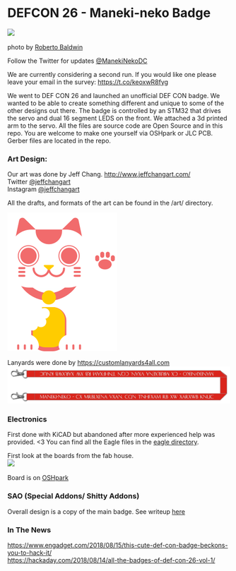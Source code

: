 # DEFCON 26 - Maneki-neko Badge

<img src="https://s.aolcdn.com/hss/storage/midas/ebe9d6d81b8137bad3f8d598eb911a2c/206596447/nekobadge-ed.gif" />  

photo by [Roberto Baldwin](https://twitter.com/@strngwys)  


Follow the Twitter for updates [@ManekiNekoDC](https://twitter.com/ManekiNekoDC)  


We are currently considering a second run. If you would like one please leave your email in the survey: https://t.co/keoxwR8fyg  

We went to DEF CON 26 and launched an unofficial DEF CON badge. We wanted to be able to create something different and unique to some of the other designs out there. The badge is controlled by an STM32 that drives the servo and dual 16 segment LEDS on the front. We attached a 3d printed arm to the servo. All the files are source code are Open Source and in this repo. You are welcome to make one yourself via OSHpark or JLC PCB. Gerber files are located in the repo.  

### Art Design:
Our art was done by Jeff Chang.
http://www.jeffchangart.com/  
Twitter [@jeffchangart](https://twitter.com/jeffchangart)  
Instagram [@jeffchangart](https://instagram.com/jeffchangart)  

All the drafts, and formats of the art can be found in the /art/ directory.

<img src="https://github.com/SeanLeftBelow/defcon26-meow/blob/master/art/meow_v4_nogray.png" />

Lanyards were done by https://customlanyards4all.com
<img src="https://github.com/SeanLeftBelow/defcon26-meow/blob/master/art/lanyard.jpg" />

### Electronics

First done with KiCAD but abandoned after more experienced help was provided. <3
You can find all the Eagle files in the [eagle directory](https://github.com/SeanLeftBelow/defcon26-meow/tree/master/pcb/eagle).

First look at the boards from the fab house.  
<img src="https://github.com/SeanLeftBelow/defcon26-meow/blob/master/photos/fab.jpg" />

Board is on [OSHpark](https://oshpark.com/shared_projects/X3Hxcson)

### SAO (Special Addons/ Shitty Addons)

Overall design is a copy of the main badge. See writeup [here](https://github.com/SeanLeftBelow/defcon26-meow/tree/master/addon)

### In The News

https://www.engadget.com/2018/08/15/this-cute-def-con-badge-beckons-you-to-hack-it/  
https://hackaday.com/2018/08/14/all-the-badges-of-def-con-26-vol-1/
